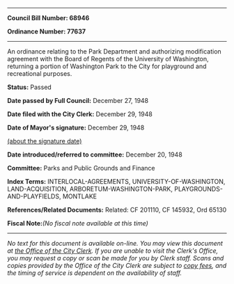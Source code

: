

********

**Council Bill Number: 68946**
   
**Ordinance Number: 77637**
********

 An ordinance relating to the Park Department and authorizing modification agreement with the Board of Regents of the University of Washington, returning a portion of Washington Park to the City for playground and recreational purposes.

**Status:** Passed
   
**Date passed by Full Council:** December 27, 1948
   
**Date filed with the City Clerk:** December 29, 1948
   
**Date of Mayor's signature:** December 29, 1948
   
[(about the signature date)](/~public/approvaldate.htm)
   
   
   
**Date introduced/referred to committee:** December 20, 1948
   
**Committee:** Parks and Public Grounds and Finance
   
   
**Index Terms:** INTERLOCAL-AGREEMENTS, UNIVERSITY-OF-WASHINGTON, LAND-ACQUISITION, ARBORETUM-WASHINGTON-PARK, PLAYGROUNDS-AND-PLAYFIELDS, MONTLAKE

**References/Related Documents:** Related: CF 201110, CF 145932, Ord 65130

**Fiscal Note:**_(No fiscal note available at this time)_
********

_No text for this document is available on-line. You may view this document at [the Office of the City Clerk](http://www.seattle.gov/leg/clerk/contactUs.htm). If you are unable to visit the Clerk's Office, you may request a copy or scan be made for you by Clerk staff. Scans and copies provided by the Office of the City Clerk are subject to [copy fees](http://clerk.seattle.gov/~public/clerkfees.htm), and the timing of service is dependent on the availability of staff._

